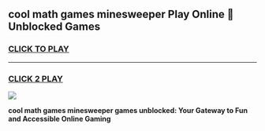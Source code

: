 
## cool math games minesweeper Play Online 👋 Unblocked Games
<h3>
<a href="https://news.freeplayer.one?title=cool_math_games_minesweeper&ref=17CMG">CLICK TO PLAY</a></h3>
<hr>

<h3>
<a href="https://news.freeplayer.one?title=cool_math_games_minesweeper&ref=17CMG">CLICK 2 PLAY</a>
  
</h3>

<a href="https://news.freeplayer.one?title=cool_math_games_minesweeper&ref=17CMG/"><img src="https://clearcache.store/games.png"></a>


**cool math games minesweeper games unblocked: Your Gateway to Fun and Accessible Online Gaming**
